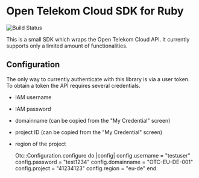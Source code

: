 # Open Telekom Cloud SDK for Ruby
![Build Status](https://travis-ci.org/streetspotr/otc-sdk-ruby.svg?branch=master)

This is a small SDK which wraps the Open Telekom Cloud API. It currently supports only a limited amount of functionalities.

## Configuration

The only way to currently authenticate with this library is via a user token. To obtain a token the API requires several credentials.

- IAM username
- IAM password
- domainname (can be copied from the "My Credential" screen)
- project ID (can be copied from the "My Credential" screen)
- region of the project

    Otc::Configuration.configure do |config|
      config.username = "testuser"
      config.password = "test1234"
      config.domainname = "OTC-EU-DE-001"
      config.project = "41234123"
      config.region = "eu-de"
    end
